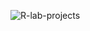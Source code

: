 ![R-lab-projects](https://socialify.git.ci/Dhanush-K-Gowda/R-lab-projects/image?description=1&descriptionEditable=A%20repo%20for%20all%20my%20R%20language%20code%20written%20for%20academic%20course%20labs%20and%20my%20projects&font=Inter&language=1&logo=https%3A%2F%2Fupload.wikimedia.org%2Fwikipedia%2Fcommons%2Fthumb%2F1%2F1b%2FR_logo.svg%2F724px-R_logo.svg.png&name=1&owner=1&pattern=Overlapping%20Hexagons&theme=Auto)
